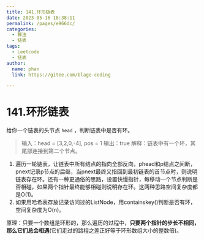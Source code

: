 ```yaml
---
title: 141.环形链表
date: 2023-05-16 18:38:11
permalink: /pages/e966dc/
categories: 
  - 算法
  - 链表
tags: 
  - Leetcode
  - 链表
author: 
  name: phan
  link: https://gitee.com/blage-coding

---
```

# 141.环形链表

给你一个链表的头节点 `head` ，判断链表中是否有环。

> 输入：head = [3,2,0,-4], pos = 1
> 输出：true
> 解释：链表中有一个环，其尾部连接到第二个节点。

1. 遍历一轮链表，让链表中所有结点的指向全部反向，phead和p结点之间断，pnext记录p节点的后继，当pnext最终又指回到最初链表的首节点时，则说明链表存在环。还有一种更通俗的思路，设置快慢指针，每移动一个节点判断是否相碰，如果两个指针最终能够相碰则说明存在环。这两种思路空间复杂度都是O(1)。
2. 如果用哈希表存放记录访问过的ListNode，用containskey()判断是否有环，空间复杂度为O(n)。

原理：只要一个数组是环形的，那么遍历的过程中，**只要两个指针的步长不相同，那么它们总会相遇**(它们走过的路程之差正好等于环形数组大小的整数倍)。